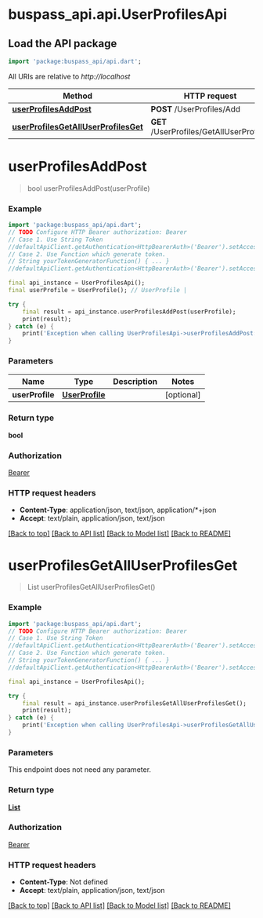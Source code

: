 # buspass_api.api.UserProfilesApi

## Load the API package
```dart
import 'package:buspass_api/api.dart';
```

All URIs are relative to *http://localhost*

Method | HTTP request | Description
------------- | ------------- | -------------
[**userProfilesAddPost**](UserProfilesApi.md#userprofilesaddpost) | **POST** /UserProfiles/Add | 
[**userProfilesGetAllUserProfilesGet**](UserProfilesApi.md#userprofilesgetalluserprofilesget) | **GET** /UserProfiles/GetAllUserProfiles | 


# **userProfilesAddPost**
> bool userProfilesAddPost(userProfile)



### Example
```dart
import 'package:buspass_api/api.dart';
// TODO Configure HTTP Bearer authorization: Bearer
// Case 1. Use String Token
//defaultApiClient.getAuthentication<HttpBearerAuth>('Bearer').setAccessToken('YOUR_ACCESS_TOKEN');
// Case 2. Use Function which generate token.
// String yourTokenGeneratorFunction() { ... }
//defaultApiClient.getAuthentication<HttpBearerAuth>('Bearer').setAccessToken(yourTokenGeneratorFunction);

final api_instance = UserProfilesApi();
final userProfile = UserProfile(); // UserProfile | 

try {
    final result = api_instance.userProfilesAddPost(userProfile);
    print(result);
} catch (e) {
    print('Exception when calling UserProfilesApi->userProfilesAddPost: $e\n');
}
```

### Parameters

Name | Type | Description  | Notes
------------- | ------------- | ------------- | -------------
 **userProfile** | [**UserProfile**](UserProfile.md)|  | [optional] 

### Return type

**bool**

### Authorization

[Bearer](../README.md#Bearer)

### HTTP request headers

 - **Content-Type**: application/json, text/json, application/*+json
 - **Accept**: text/plain, application/json, text/json

[[Back to top]](#) [[Back to API list]](../README.md#documentation-for-api-endpoints) [[Back to Model list]](../README.md#documentation-for-models) [[Back to README]](../README.md)

# **userProfilesGetAllUserProfilesGet**
> List<UserProfile> userProfilesGetAllUserProfilesGet()



### Example
```dart
import 'package:buspass_api/api.dart';
// TODO Configure HTTP Bearer authorization: Bearer
// Case 1. Use String Token
//defaultApiClient.getAuthentication<HttpBearerAuth>('Bearer').setAccessToken('YOUR_ACCESS_TOKEN');
// Case 2. Use Function which generate token.
// String yourTokenGeneratorFunction() { ... }
//defaultApiClient.getAuthentication<HttpBearerAuth>('Bearer').setAccessToken(yourTokenGeneratorFunction);

final api_instance = UserProfilesApi();

try {
    final result = api_instance.userProfilesGetAllUserProfilesGet();
    print(result);
} catch (e) {
    print('Exception when calling UserProfilesApi->userProfilesGetAllUserProfilesGet: $e\n');
}
```

### Parameters
This endpoint does not need any parameter.

### Return type

[**List<UserProfile>**](UserProfile.md)

### Authorization

[Bearer](../README.md#Bearer)

### HTTP request headers

 - **Content-Type**: Not defined
 - **Accept**: text/plain, application/json, text/json

[[Back to top]](#) [[Back to API list]](../README.md#documentation-for-api-endpoints) [[Back to Model list]](../README.md#documentation-for-models) [[Back to README]](../README.md)

